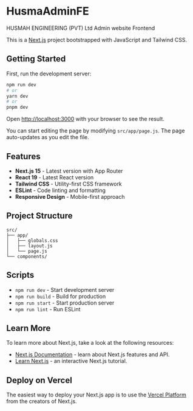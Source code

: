 # HusmaAdminFE
HUSMAH ENGINEERING (PVT) Ltd Admin website Frontend

This is a [Next.js](https://nextjs.org/) project bootstrapped with JavaScript and Tailwind CSS.

## Getting Started

First, run the development server:

```bash
npm run dev
# or
yarn dev
# or
pnpm dev
```

Open [http://localhost:3000](http://localhost:3000) with your browser to see the result.

You can start editing the page by modifying `src/app/page.js`. The page auto-updates as you edit the file.

## Features

- **Next.js 15** - Latest version with App Router
- **React 19** - Latest React version
- **Tailwind CSS** - Utility-first CSS framework
- **ESLint** - Code linting and formatting
- **Responsive Design** - Mobile-first approach

## Project Structure

```
src/
├── app/
│   ├── globals.css
│   ├── layout.js
│   └── page.js
└── components/
```

## Scripts

- `npm run dev` - Start development server
- `npm run build` - Build for production
- `npm run start` - Start production server
- `npm run lint` - Run ESLint

## Learn More

To learn more about Next.js, take a look at the following resources:

- [Next.js Documentation](https://nextjs.org/docs) - learn about Next.js features and API.
- [Learn Next.js](https://nextjs.org/learn) - an interactive Next.js tutorial.

## Deploy on Vercel

The easiest way to deploy your Next.js app is to use the [Vercel Platform](https://vercel.com/new?utm_medium=default-template&filter=next.js&utm_source=create-next-app&utm_campaign=create-next-app-readme) from the creators of Next.js.

